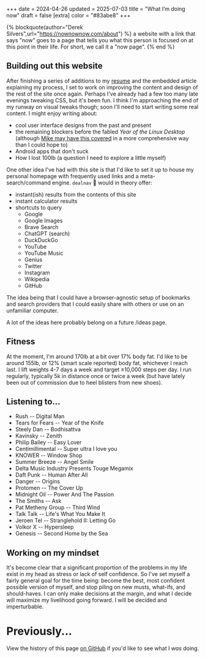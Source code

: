 +++
date = 2024-04-26
updated = 2025-07-03
title = "What I’m doing now"
draft = false
[extra]
color = "#83abe8"
+++

{% blockquote(author="Derek Silvers",url="https://nownownow.com/about") %}
a website with a link that says "now" goes to a page that tells you what this person is focused on at this point in their life. For short, we call it a "now page".
{% end %}

## Building out this website

After finishing a series of additions to my [resume](/resume) and the embedded article explaining my process, I set to work on improving the content and design of the rest of the site once again. Perhaps I've already had a few too many late evenings tweaking CSS, but it's been fun. I think I'm approaching the end of my runway on visual tweaks though; soon I'll need to start writing some real content. I might enjoy writing about:
* cool user interface designs from the past and present
* the remaining blockers before the fabled *Year of the Linux Desktop* (although [Mike may have this covered](https://yearofthelinuxdesktop.net) in a more comprehensive way than I could hope to)
* Android apps that don't suck
* How I lost 100lb (a question I need to explore a little myself)

One other idea I've had with this site is that I'd like to set it up to house my personal homepage with frequently used links and a meta-search/command engine. `dealnav` 🧭 would in theory offer:

* instant(ish) results from the contents of this site
* instant calculator results
* shortcuts to query
	* Google
	* Google Images
	* Brave Search
	* ChatGPT (search)
	* DuckDuckGo
	* YouTube
	* YouTube Music
	* Genius
	* Twitter
	* Instagram
	* Wikipedia
	* GitHub

The idea being that I could have a browser-agnostic setup of bookmarks and search providers that I could easily share with others or use on an unfamiliar computer.

A lot of the ideas here probably belong on a future /ideas page. 

## Fitness

At the moment, I'm around 170lb at a bit over 17% body fat. I'd like to be around 155lb, or 12% (smart scale reported) body fat, whichever I reach last.
I lift weights 4-7 days a week and target ≥10,000 steps per day. I run regularly, typically 5k in distance once or twice a week (but have lately been
out of commission due to heel blisters from new shoes).

## Listening to...

* Rush -- Digital Man
* Tears for Fears -- Year of the Knife
* Steely Dan -- Bodhisattva
* Kavinsky -- Zenith
* Philip Bailey -- Easy Lover
* Centimillimental -- Super ultra I love you
* KNOWER -- Window Shop
* Summer Breeze -- Angel Smile
* Delta Music Industry Presents Touge Megamix
* Daft Punk -- Human After All
* Danger -- Origins
* Protomen -- The Cover Up
* Midnight Oil -- Power And The Passion
* The Smiths -- Ask
* Pat Metheny Group -- Third Wind
* Talk Talk -- Life's What You Make It
* Jeroen Tel -- Stranglehold II: Letting Go
* Volkor X -- Hypersleep
* Genesis -- Second Home by the Sea

## Working on my mindset

It's become clear that a significant proportion of the problems in my life exist in my head as stress or lack of self confidence. So I've set myself a
fairly general goal for the time being: become the best, most confident possible version of myself, and stop piling on new musts, what-ifs, and should-haves.
I can only make decisions at the margin, and what I decide will maximize my livelihood going forward. I will be decided and imperturbable.

# Previously... 

View the history of this page [on GitHub](https://github.com/wesleydeal/deal.digital/commits/master/content/now.md) if you'd like to see what I *was* doing.
